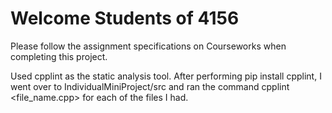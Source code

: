 # Welcome Students of 4156
Please follow the assignment specifications on Courseworks when completing this project.

Used cpplint as the static analysis tool. After performing pip install cpplint, I went over to IndividualMiniProject/src and
ran the command cpplint <file_name.cpp> for each of the files I had. 